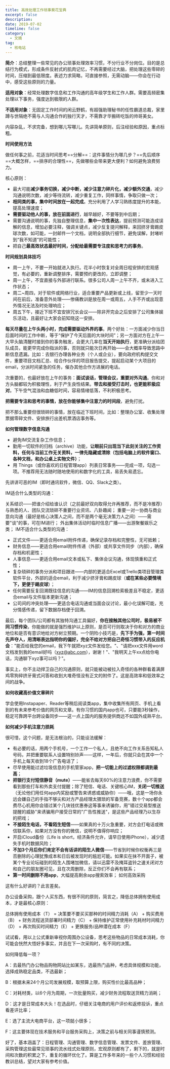 ```yaml
---
title: 高效处理工作琐事葵花宝典
excerpt: false
description: 
date: 2019-07-02
timeline: false
category:
  - 文摘
tag:
  - 核电站
---
```


​​**​简介**：总结整理一些常见的办公琐事处理效率习惯，不分行业不分岗位。目的是总结行为模式，形成条件反射式的肌肉记忆，不再需要经过大脑，把处理这些零碎的时间，压缩到最低限度。表述力求简略，可直接参照，无需动脑——你会在行动中，感受这些原则的力量。

**适用对象**：经常处理数字信息和工作沟通的高年级学生和工作人群。需要高频密集处理以下事务，强度达到极限的人群。

**不适用对象**：无固定工作时间的闲云野鹤，有超强助理秘书的任性霸道总裁，家里蹲与世隔绝不需与人沟通合作的独行天才，不需靠才华搬砖吃饭的帅哥美女。

内容杂乱，不求完备，想到哪儿写哪儿。先讲简单原则，后注经验和原因，重点标粗。

**时间使用方法**

做任何事之前，花适当时间思考==分解==：这件事情分为哪几步？==先后顺序==大概怎样，==排序的合理性==，先做哪些会带来更大便利？如何避免浪费努力。

核心原则：

- 最大可能**减少事务切换，减少中断，减少注意力碎片化，减少额外交通**，减少沟通说明次数，减少等待流转，减少重复工作，同样事情，争取只做一次；
- **相同类的事，集中时间放在一起完成**。充分利用了人学习熟练度提升的本能，提高处理速度；
- **需要驱动他人的事，放在前面进行**，越早越好，不要等到中后期；
- 需要沟通说明的事，先独自整理信息，**集中一次性表达**，提前预测可能造成误解的信息，增加必要注释，强调关键点，减少反复提问解释，来回挤牙膏踢皮球次数，如可能，一封邮件一个文档，说明全部执行细节，避免误解，封堵听到“我不知道”的可能性；
- 把自己**最高效状态最好时间，分配给最需要专注度和思考力的事务**。

**时间规划具体技巧**

- 周一上午，不要一开始就进入执行。花半小时恢复对全周日程安排的宏观感觉，有必要的，重新调整排序，需要预约更改的，立即调整；
- 周一上午，不宜直接与外部进行联系。很多公司人周一上午不齐，或未进入工作状态；
- 周二~周四，对于软件或网络行业，适合重要产品更新或上线，留至少一天时间在前后，准备意外处理——惨痛教训是放在周一或周五，人手不齐或出现意外情况无法及时处理响应；
- 周五下午，接近下班不宜安排冗长会议——除非开完会之后安排了公司集体娱乐活动，且最好让大家会前知晓这一安排。

**每天尽量在上午头两小时，完成需要驱动外界的事**。两个好处：一方面减少你当日后面时间的工作中断，等于“保护了今天后面的大块时间”；另一方面对方在上午一大早头脑清醒时接到你的事务触发，会更大几率在**当天开始执行**，更准确分派给团队成员，能更早完成你指派的事，否则就只能次日再开始——会大概率导致思路中断信息遗漏。比如：去银行办理各种业务（个人或企业），要向政府机构提交文件，重要项目文档汇总、给合作伙伴的项目报告提交，提起启动某个大项目的email，分派时间紧急的任务，催办其他合作方进展的电话。

次重要的，也最好放在上午的事务：**面试谈话，管理会议，重要对外沟通**。你和对方头脑都较为积极理性，利于产生良性结果。**带去和接受打击时，也更能积极应对**。下午空气混浊和血糖低时间，容易情绪低落，不利积极思考。

**把需要专注和思考的事情，放在你能够集中注意力的时间段**，避免打扰。

把不那么重要但很琐碎的事情，放在临近下班时间，比如：整理办公室、收集处理票据零碎文件、安排旅行出差机票酒店事务等。

**如何管理数字信息沟通**

- 避免IM交流复杂工作信息；
- 勤用一切软件的归档（archive）功能，**让眼前只出现当下此刻关注的工作资料，任何与当前工作无关资料，一律先隐藏或清除（包括电脑上的软件窗口、各种文档，和办公桌上实物文件）**；
- 用 Things（或你喜欢的日程管理app）列表日常事务——完成一项，勾选一项。不推荐用无法随时随地使用的和数字化的工具，易丢失易遗忘。

先讲讲可恶的IM（即时通讯软件，微信、QQ、Slack之类）。

IM适合什么类型的沟通：

关系结识——把谁介绍给谁认识（之前最好双向取得允许再推荐，而不是冷推荐）
与熟悉的人、团队交流琐碎不重要行业资讯、八卦趣闻；
重要一对一协商与商业意向沟通（最好是核心决策人之间，而不是两个毫无决策力人之间）——需要"谈"的事，可在IM进行；
外出集体活动时临时信息广播——出游聚餐娱乐之类；
IM不适合什么类型的沟通：

- 正式文件——更适合用email附件传递，确保记录存档和完整性，无可抵赖；
- 财务信息——更适合用email附件传递（外部）或共享文件同步（内部），确保存档和机密性；
- 人事信息——更适合用email文本或私下、集体会议沟通，体现慎重和正式性；
- 复杂琐碎的事务分派和项目跟进——内部的更适合Excel或Trello类项目管理类软件平台，外部的适合email，利于减少挤牙膏和踢皮球（**或在某些必要情境下，更便于踢皮球**）；
- 任何需要反复回溯既往信息的沟通——IM的信息回溯检索极差且不稳定，更适合email与文件版本更新沟通；
- 公司间的冲突处理——更适合电话沟通或当面会议讨论，最小化误解可能，充分情感传递，留下数据存档便于回溯。

最后，每个团队/公司都有其独特沟通工具偏好，**你在接触其他公司时，极易被不同习惯传染**，你能做的就是强烈维护以上原则，是否可行则取决于你和对方的商业地位和是否有意识地给对方树立预期。一个阴险小技巧是，**先下手为强，第一时间先声夺人，用清晰表达指明你的偏好，完全不给对方把自己奇怪习惯带入的反应机会**："能否给我您的email，我下午就把xyz文件发给您。"、"请把xxx文件用word文档发到我的email好吗（xyz@abc.com），谢谢！"、"我明天上午xx点给你电话，沟通聊下xyz事可以吗？"。

事实上，你不主动捍卫自己的沟通原则，就只能被动被拉入奇怪的各种群看着满屏鸡零狗碎挤牙膏式问答和收到大堆奇怪没有正文的附件了。这是高效率和低效率之间的战争。

**如何收藏高价值文章碎片**

学会使用Instapaper、Reader等稍后阅读类app，集中收集所有网页、手机上看到的有未来参考价值的网页和文章。有你习惯的国内app也可，只要能3秒操作，稳定可靠跨平台跨设备同步——这一点上国内的服务提供商远不如国外成熟平台。

**如何减少手机注意力损耗**

很可惜，这个问题，是无法根治的，只能设法缓解：

- 有必要的话，用两个手机号，一个工作一个私人，且绝不向工作关系告知私人号码，并把重要联系人设置特别铃声——这样，一年后，你就只会在其中一个手机上每天收到18个广告电话了；
- 尽早使用能过滤垃圾信息的手机管家app，**把一切能上的过滤权限都调到最高**；
- **​把银行支付短信静音（mute）**——能省去每天60%的注意力浪费，你不需要看到那些打车和外卖支付提醒；
​除了短信、电话、关键核心IM，**关闭一切推送**（无论他们用任何app内奖励或警告来诱惑或威胁你）——哦，这是一场你永远会嫌自己的手指不够尖和对方产品经理太猥琐的军备竞赛，数十个app都会费尽心机用你会错过某个几块钱优惠券这等事来诱骗你，用"错过交易型推送提醒的威胁"来诱骗用户接受日常的"广告性推送"，是这些产品经理乃以生存的把戏；
- **​不接陌生电话，不看陌生短信**——如果真的十万火急重要，对方会打电话或微信联系你，如果对方没有你的微信，说明不值得你响应；
- 开启iCloud备份（Life is short，经济条件允许，请早日使用iPhone），减少遗失手机时数据风险；
- **不加3个月后你们肯定不会有话讲的陌生人微信**——节省到时候你权衡再三是否删除的心理犹豫成本和日后被发现时的尴尬可能。如果实在抹不开面子，被某个专业论坛碰到的陌生人围堵加微信，请以迅雷不及掩耳盗铃之速关闭对方和自己的朋友圈可见，且在次周删除，反正你们不会再有联系；
- **第一时间删除不用app**，大幅提高剩余app搜索效率；
​
如何高效采购

这有什么好讲的？此言差矣。

办公设备采购，跟个人买东西，有很不同的原则，简言之，降低总体拥有使用成本，才是最核心原则：

总体拥有使用成本（T） = 决策要不要买买那种的时间精力消耗（A） + 购买费用（B） + 财务流程送货部署时间精力（C） + 保持维护正常使用补充耗材时间精力（D） + 再次购买时间精力（E） + 更换服务/品种潜在成本（F）

试试看，用以上公式重新审视你周围办公设备，思考这些物品的日常成本消耗，你可能会恍然大悟好多事实，并且在下一次采购时，有不同的决策。

如何降低每一项？

A：去最热门办公物品购物网站比如某东，选最热门品种，考虑具体规模和功能，选择成熟稳定品类，不选最新；

B：根据未来24个月公司发展规模，取预算上限，购买性价比最高品种；

C：对耗材类，以6个月为周期，一次批量购买，减少财务流程取送货精力消耗；

D：这才是日常成本大头！在选品时，仔细关注电商的用户评价和返修投诉，重点看差评比率；

E：选了主流大电商平台，这一项就小很多；

F：这主要体现在技术服务和平台服务采购上，决策之前与相关同事谨慎预测。

好了，基本涵盖了：日程管理、沟通管理、数字信息管理、发票文件、差旅管理、采购管理这些最常见琐事的流水线式处理原则，宏观原则都有了，剩下的，就是时间和次数的积累之下，重复的循环优化了。算是工作多年来的一些个人习惯和经验教训总结，望对大家有参考价值。